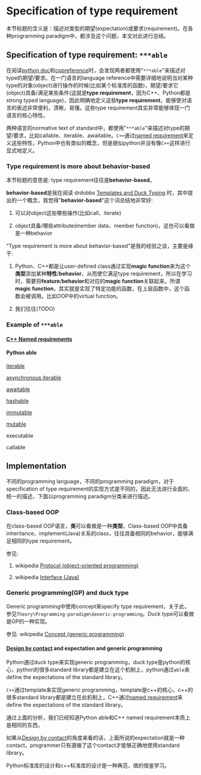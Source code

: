 # Specification of type requirement

本节标题的含义是：描述对类型的期望(expectation)或要求(requirement)。在各种programming paradigm中，都涉及这个问题，本文对此进行总结。



## Specification of type requirement: `***able`

在阅读[python doc](https://docs.python.org/3/)和[cppreference](https://en.cppreference.com/w/cpp/named_req)时，会发现两者都使用"`***able`"来描述对type的期望/要求。在一门语言的language reference中需要详细地说明当对某种type的对象(object)进行操作的时候(比如某个标准库的函数)，期望/要求它(object)具备/满足某些条件(这就是**type requirement**，因为C++、Python都是strong typed language)，因此明确地定义这些**type requirement**，能够使对语言的表述非常便利，清晰，易懂。这些type requirement其实非常能够体现一门语言的核心特性。

两种语言的normative text of standard中，都使用"`***able`"来描述对type的期望/要求，比如callable、iterable、awaitable。`C++`通过[named requirement](https://en.cppreference.com/w/cpp/named_req)来定义这些特性，Python中也有类似的概念，但是貌似python并没有像`C++`这样进行显式地定义。

### Type requirement is more about behavior-based

本节标题的意思是: type requirement往往是**behavior-based**。

**behavior-based**是我在阅读 drdobbs [Templates and Duck Typing](https://www.drdobbs.com/templates-and-duck-typing/184401971) 时，其中提出的一个概念，我觉得"**behavior-based**"这个词总结地非常好:

1) 可以对object这些哪些操作(比如call、iterate)

2) object具备/哪些attribute(member data、member function)，这也可以看做是一种behavior

"Type requirement is more about behavior-based"是我的经验之谈，主要是缘于:

1) Python、C++都是让user-defined class通过实现**magic function**来为这个**类型**添加某种**特性**/**behavior**，从而使它满足type requirement，所以在学习时，需要将**feature**/**behavior**和对应的**magic function**关联起来。所谓**magic function**，其实就是实现了特定功能的函数，在上层函数中，这个函数会被调用。比如OOP中的virtual function。

2) 我们往往(TODO)

### Example of `***able`

#### [C++ Named requirements](https://en.cppreference.com/w/cpp/named_req)



#### Python able

[iterable](https://docs.python.org/3/glossary.html#term-iterable)

[asynchronous iterable](https://docs.python.org/3/glossary.html#term-asynchronous-iterable)

[awaitable](https://docs.python.org/3/glossary.html#term-awaitable) 

[hashable](https://docs.python.org/3/glossary.html#term-hashable)

[immutable](https://docs.python.org/3/glossary.html#term-immutable)

[mutable](https://docs.python.org/3/glossary.html#term-mutable)

executable 

callable 



## Implementation

不同的programming language，不同的programming paradigm，对于specification of type requirement的实现方式是不同的，因此无法进行全面的、统一的描述，下面以programming paradigm分类来进行描述。

### Class-based OOP

在class-based OOP语言，**类**可以看做是一种**类型**。Class-based OOP中具备inheritance、implement(Java)关系的class，往往具备相同的behavior，能够满足相同的type requirement。

参见: 

1) wikipedia [Protocol (object-oriented programming)](https://en.wikipedia.org/wiki/Protocol_(object-oriented_programming))

2) wikipedia [Interface (Java)](https://en.wikipedia.org/wiki/Interface_(Java))



### Generic programming(GP) and duck type

Generic programming中使用concept来specify type requirement，关于此，参见`Theory\Programming-paradigm\Generic-programming`。Duck type可以看做是GP的一种实现。

参见: wikipedia [Concept (generic programming)](https://en.wikipedia.org/wiki/Concept_(generic_programming))

#### [Design by contact](https://en.wikipedia.org/wiki/Design_by_contract) and expectation and generic programming

Python通过duck type来实现generic programming，duck type是python的核心，python的很多standard library都是建立在这个机制上，python通过`able`来define the expectations of the standard library。

`C++`通过template来实现generic programming，template是c++的核心，c++的很多standard library都是建立在此机制上，C++通过[named requirement](https://en.cppreference.com/w/cpp/named_req)来define the expectations of the standard library。

通过上面的分析，我们已经知道Python able和C++ named requirement本质上是相同的东西，

如果从[Design by contact](https://en.wikipedia.org/wiki/Design_by_contract)的角度来看的话，上面所说的expectation就是一种contact，programmer只有遵循了这个contact才能够正确地使用standard library。

Python标准库的设计和c++标准库的设计是一种典范，值的借鉴学习。





